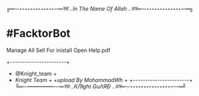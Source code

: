   *╔═─┅┅┅┅┅┅┅─═ঈঊ ..In The Name Of Allah ..ঊঈ═─┅┅┅┅┅┅┅─═╗*

  # #FacktorBot
  Manage All Sell
  For inistall Open Help.pdf



  +-----------------------+
  + @Knight_team          +
  + _Knight Team_         +
  +_upload By MohammadWh_ +
  +-----------------------+
  *╚═─┅┅┅┅┅┅┅┅──═ঈঊ ..КЛłght GuΛЯÐ ..ঊঈ═─┅┅┅┅┅┅┅┅──═╝*
